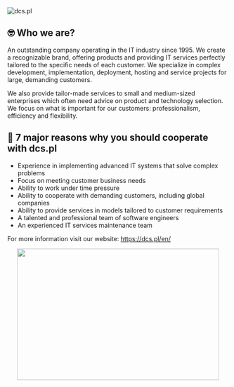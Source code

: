 <img src="https://dcs.pl/media/filer_public/b7/98/b798dc5c-a20f-429c-bb6d-ccb6fdacdd51/dcs_logo.png" alt="dcs.pl" />

<h2>🤓 Who we are?</h2>

An outstanding company operating in the IT industry since 1995. We create a recognizable brand, offering products and providing IT services perfectly tailored to the specific needs of each customer. We specialize in complex development, implementation, deployment, hosting and service projects for large, demanding customers.

We also provide tailor-made services to small and medium-sized enterprises which often need advice on product and technology selection. We focus on what is important for our customers: professionalism, efficiency and flexibility.

<h2>🤜 7 major reasons why you should cooperate with dcs.pl</h2>

- Experience in implementing advanced IT systems that solve complex problems
- Focus on meeting customer business needs
- Ability to work under time pressure
- Ability to cooperate with demanding customers, including global companies
- Ability to provide services in models tailored to customer requirements
- A talented and professional team of software engineers
- An experienced IT services maintenance team

<p>For more information visit our website: <a href="https://dcs.pl/en/" target="_blank">https://dcs.pl/en/</a></p>

<p align="center">
  <img width="460" height="300" alt=" "src="https://dcs.pl/media/filer_public/87/08/8708682a-e8aa-4322-9e7a-cc745937fb3a/dcs_img.svg" />
</p>



<!--

**Here are some ideas to get you started:**

🙋‍♀️ A short introduction - what is your organization all about?
🌈 Contribution guidelines - how can the community get involved?
👩‍💻 Useful resources - where can the community find your docs? Is there anything else the community should know?
🍿 Fun facts - what does your team eat for breakfast?
🧙 Remember, you can do mighty things with the power of [Markdown](https://docs.github.com/github/writing-on-github/getting-started-with-writing-and-formatting-on-github/basic-writing-and-formatting-syntax)
-->
